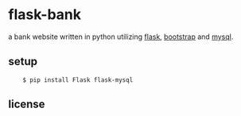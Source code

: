 # flask-bank

a bank website written in python utilizing
[flask](https://flask.palletsprojects.com/en/2.0.x/),
[bootstrap](https://getbootstrap.com/) and
[mysql](https://www.mysql.com/).

## setup

```
    $ pip install Flask flask-mysql
```

## license
